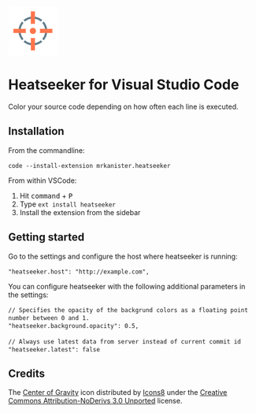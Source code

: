 ![logo](contrib/icon.png)

# Heatseeker for Visual Studio Code

Color your source code depending on how often each line is executed.

## Installation

From the commandline:

```
code --install-extension mrkanister.heatseeker
```

From within VSCode:

1. Hit <kbd>command</kbd> + <kbd>P</kbd>
2. Type `ext install heatseeker`
3. Install the extension from the sidebar

## Getting started

Go to the settings and configure the host where heatseeker is running:

```
"heatseeker.host": "http://example.com",
```

You can configure heatseeker with the following additional parameters in the settings:

```
// Specifies the opacity of the backgrund colors as a floating point number between 0 and 1.
"heatseeker.background.opacity": 0.5,

// Always use latest data from server instead of current commit id
"heatseeker.latest": false
```


## Credits

The [Center of Gravity][1] icon distributed by [Icons8][2] under the
[Creative Commons Attribution-NoDerivs 3.0 Unported][2] license.

[1]: https://icons8.com/icon/13387/center-of-gravity
[2]: https://icons8.com/
[3]: https://creativecommons.org/licenses/by-nd/3.0/
